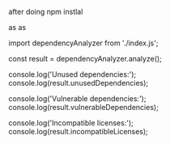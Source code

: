 after doing npm instlal 

as as 

import dependencyAnalyzer from './index.js';

const result = dependencyAnalyzer.analyze();

console.log('Unused dependencies:');
console.log(result.unusedDependencies);

console.log('Vulnerable dependencies:');
console.log(result.vulnerableDependencies);

console.log('Incompatible licenses:');
console.log(result.incompatibleLicenses);